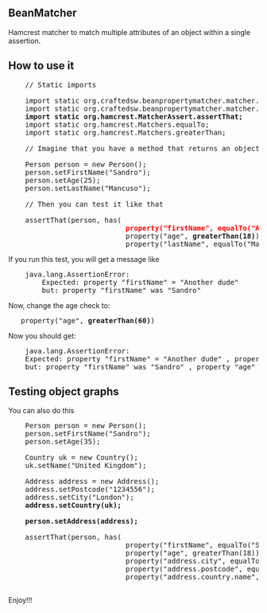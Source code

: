 BeanMatcher 
-----------

Hamcrest matcher to match multiple attributes of an object within a single assertion.

How to use it
-------------

<pre>
    // Static imports
    
    import static org.craftedsw.beanpropertymatcher.matcher.BeanMatcher.has;
    import static org.craftedsw.beanpropertymatcher.matcher.BeanPropertyMatcher.property;
    <b>import static org.hamcrest.MatcherAssert.assertThat;</b>
    import static org.hamcrest.Matchers.equalTo;
    import static org.hamcrest.Matchers.greaterThan;

    // Imagine that you have a method that returns an object Person

    Person person = new Person();
    person.setFirstName("Sandro");
    person.setAge(25);
    person.setLastName("Mancuso");
    
    // Then you can test it like that
    
    assertThat(person, has(
                            <b><font color="red">property("firstName", equalTo("Another dude")),  // Mistmatch</font></b>
                            property("age", <b>greaterThan(18)</b>),  <font color="green">// Use any matcher</font> 
                            property("lastName", equalTo("Mancuso"))));
</pre>

If you run this test, you will get a message like

<pre>
    java.lang.AssertionError: 
        Expected: property "firstName" = "Another dude" 
        but: property "firstName" was "Sandro" 
</pre>

Now, change the age check to:
<pre>
   property("age", <b>greaterThan(60)</b>) 
</pre>

Now you should get:

<pre>
    java.lang.AssertionError: 
    Expected: property "firstName" = "Another dude" , property "age" = a value greater than <60> 
    but: property "firstName" was "Sandro" , property "age" <25> was less than <60> 
</pre>

Testing object graphs
---------------------

You can also do this

<pre>
    Person person = new Person();
    person.setFirstName("Sandro");
    person.setAge(35);
		
    Country uk = new Country();
    uk.setName("United Kingdom");
		
    Address address = new Address();
    address.setPostcode("1234556");
    address.setCity("London");
    <b>address.setCountry(uk);</b>
		
    <b>person.setAddress(address);</b>
		
    assertThat(person, has(
                            property("firstName", equalTo("Sandro")),
                            property("age", greaterThan(18)),
                            property("address.city", equalTo("London")),
                            property("address.postcode", equalTo("1234556")),
                            property("address.country.name", equalTo("United Kingdom"))));		

</pre>

Enjoy!!!